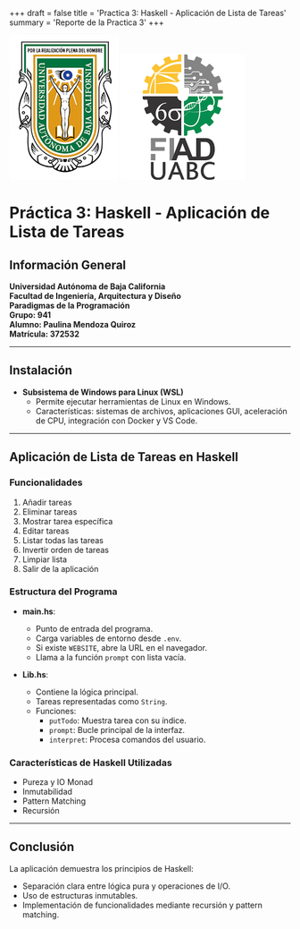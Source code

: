 +++
draft = false
title = 'Practica 3: Haskell - Aplicación de Lista de Tareas'
summary = 'Reporte de la Practica 3'
+++

![Logo de la escuela](images/logouabc.png)
![Logo de la facultad](images/logofiad.png)

# Práctica 3: Haskell - Aplicación de Lista de Tareas

## Información General  
**Universidad Autónoma de Baja California**  
**Facultad de Ingeniería, Arquitectura y Diseño**  
**Paradigmas de la Programación**  
**Grupo: 941**  
**Alumno: Paulina Mendoza Quiroz**  
**Matrícula: 372532**  

---

## Instalación  
- **Subsistema de Windows para Linux (WSL)**  
  - Permite ejecutar herramientas de Linux en Windows.  
  - Características: sistemas de archivos, aplicaciones GUI, aceleración de CPU, integración con Docker y VS Code.  

---

## Aplicación de Lista de Tareas en Haskell  

### Funcionalidades  
1. Añadir tareas  
2. Eliminar tareas  
3. Mostrar tarea específica  
4. Editar tareas  
5. Listar todas las tareas  
6. Invertir orden de tareas  
7. Limpiar lista  
8. Salir de la aplicación  

### Estructura del Programa  
- **main.hs**:  
  - Punto de entrada del programa.  
  - Carga variables de entorno desde `.env`.  
  - Si existe `WEBSITE`, abre la URL en el navegador.  
  - Llama a la función `prompt` con lista vacía.  

- **Lib.hs**:  
  - Contiene la lógica principal.  
  - Tareas representadas como `String`.  
  - Funciones:  
    - `putTodo`: Muestra tarea con su índice.  
    - `prompt`: Bucle principal de la interfaz.  
    - `interpret`: Procesa comandos del usuario.  

### Características de Haskell Utilizadas  
- Pureza y IO Monad  
- Inmutabilidad  
- Pattern Matching  
- Recursión  

---

## Conclusión  
La aplicación demuestra los principios de Haskell:  
- Separación clara entre lógica pura y operaciones de I/O.  
- Uso de estructuras inmutables.  
- Implementación de funcionalidades mediante recursión y pattern matching.  